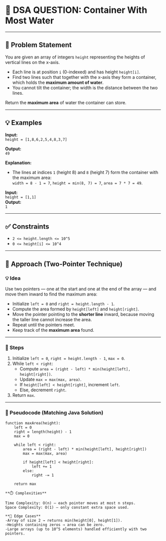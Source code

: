 # 🧮 DSA QUESTION: Container With Most Water

---

## 📝 Problem Statement
You are given an array of integers `height` representing the heights of vertical lines on the x-axis.  

- Each line is at position `i` (0-indexed) and has height `height[i]`.  
- Find two lines such that together with the x-axis they form a container, which holds the **maximum amount of water**.  
- You cannot tilt the container; the width is the distance between the two lines.  

Return the **maximum area** of water the container can store.

---

## 💡 Examples

**Input:**  
`height = [1,8,6,2,5,4,8,3,7]`  

**Output:**  
`49`  

**Explanation:**  
- The lines at indices `1` (height 8) and `8` (height 7) form the container with the maximum area:  
  `width = 8 - 1 = 7`, `height = min(8, 7) = 7`, `area = 7 * 7 = 49`.

**Input:**  
`height = [1,1]`  
**Output:**  
`1`  

---

## ✅ Constraints
- `2 <= height.length <= 10^5`  
- `0 <= height[i] <= 10^4`  

---

## 🐢 Approach (Two-Pointer Technique)

### 💡 Idea
Use two pointers — one at the start and one at the end of the array — and move them inward to find the maximum area:  

- Initialize `left = 0` and `right = height.length - 1`.  
- Compute the area formed by `height[left]` and `height[right]`.  
- Move the pointer pointing to the **shorter line** inward, because moving the taller line cannot increase the area.  
- Repeat until the pointers meet.  
- Keep track of the **maximum area** found.

---

### 🔁 Steps
1. Initialize `left = 0`, `right = height.length - 1`, `max = 0`.  
2. While `left < right`:  
    - Compute `area = (right - left) * min(height[left], height[right])`.  
    - Update `max = max(max, area)`.  
    - If `height[left] < height[right]`, increment `left`.  
    - Else, decrement `right`.  
3. Return `max`.

---

### 📜 Pseudocode (Matching Java Solution)
```text
function maxArea(height):
    left = 0
    right = length(height) - 1
    max = 0

    while left < right:
        area = (right - left) * min(height[left], height[right])
        max = max(max, area)

        if height[left] < height[right]:
            left += 1
        else:
            right -= 1

    return max

**⏱️ Complexities**

Time Complexity: O(n) — each pointer moves at most n steps.
Space Complexity: O(1) — only constant extra space used.

**🧪 Edge Cases**
-Array of size 2 → returns min(height[0], height[1]).
-Heights containing zeros → area can be zero.
-Large arrays (up to 10^5 elements) handled efficiently with two pointers.